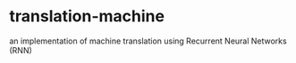 # translation-machine
an implementation of machine translation using Recurrent Neural Networks (RNN)
